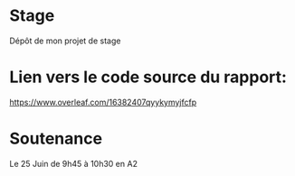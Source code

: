 # Stage

Dépôt de mon projet de stage

# Lien vers le code source du rapport: 

https://www.overleaf.com/16382407qyykymyjfcfp

# Soutenance

Le 25 Juin de 9h45 à 10h30 en A2

